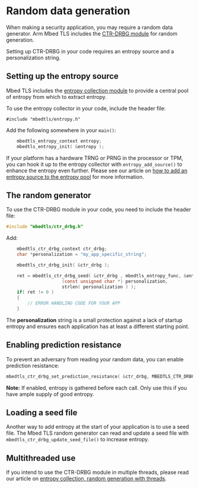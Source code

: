 # Random data generation

When making a security application, you may require a random data generator. Arm Mbed TLS includes the [CTR-DRBG module](ctr-drbg-source-code.html) for random generation.

Setting up CTR-DRBG in your code requires an entropy source and a personalization string.

## Setting up the entropy source

Mbed TLS includes the [entropy collection module](entropy-source-code.html) to provide a central pool of entropy from which to extract entropy.

To use the entropy collector in your code, include the header file:

```
#include "mbedtls/entropy.h"
```

Add the following somewhere in your `main()`:

```c
    mbedtls_entropy_context entropy;
    mbedtls_entropy_init( &entropy );
```

If your platform has a hardware TRNG or PRNG in the processor or TPM, you can hook it up to the entropy collector with `entropy_add_source()` to enhance the entropy even further. Please see our article on [how to add an entropy source to the entropy pool](add-entropy-sources-to-entropy-pool.md) for more information.

## The random generator

To use the CTR-DRBG module in your code, you need to include the header file:

```c
#include "mbedtls/ctr_drbg.h"
```

Add:

```c
    mbedtls_ctr_drbg_context ctr_drbg;
    char *personalization = "my_app_specific_string";

    mbedtls_ctr_drbg_init( &ctr_drbg );

    ret = mbedtls_ctr_drbg_seed( &ctr_drbg , mbedtls_entropy_func, &entropy,
                     (const unsigned char *) personalization,
                     strlen( personalization ) );
    if( ret != 0 )
    {
        // ERROR HANDLING CODE FOR YOUR APP
    }
```

The **personalization** string is a small protection against a lack of startup entropy and ensures each application has at least a different starting point.

## Enabling prediction resistance

To prevent an adversary from reading your random data, you can enable prediction resistance:

```c
mbedtls_ctr_drbg_set_prediction_resistance( &ctr_drbg, MBEDTLS_CTR_DRBG_PR_ON );
```

<span class="notes">**Note:** If enabled, entropy is gathered before each call. Only use this if you have ample supply of good entropy.</span>

## Loading a seed file

Another way to add entropy at the start of your application is to use a seed file. The Mbed TLS random generator can read and update a seed file with `mbedtls_ctr_drbg_update_seed_file()` to increase entropy.

## Multithreaded use

If you intend to use the CTR-DRBG module in multiple threads, please read our article on [entropy collection, random generation with threads](../development/entropy-collection-and-random-generation-in-threaded-environment.md).

<!--- "add-a-random-generator","Short article on how to add a good random generator to your application. Complete with source code examples!",,"entropy, random data, random number generator, RNG, ctr-drbg, entropy pool, security",published,"2013-09-11 12:10:00",2,11128,"2017-04-24 11:16:00","Paul Bakker" --->
